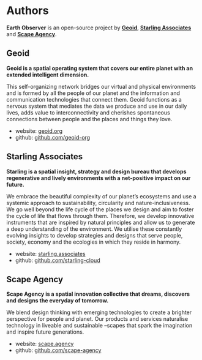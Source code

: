 # Authors

**Earth Observer** is an open-source project by **[Geoid](https://www.geoid.org "Geoid website")**, **[Starling Associates](https://www.starling.associates "Starling Associates website")** and **[Scape Agency](https://www.scape.agency "Scape Agency website")**.


## Geoid

**Geoid is a spatial operating system that covers our entire planet with an extended intelligent dimension.**

This self-organizing network bridges our virtual and physical environments and is formed by all the people of our planet and the information and communication technologies that connect them. Geoid functions as a nervous system that mediates the data we produce and use in our daily lives, adds value to interconnectivity and cherishes spontaneous connections between people and the places and things they love.

- website: [geoid.org](https://www.geoid.org "Geoid website")
- github: [github.com/geoid-org](https://github.com/geoid-org "Geoid Github")


## Starling Associates

**Starling is a spatial insight, strategy and design bureau that develops regenerative and lively environments with a net-positive impact on our future.**

We embrace the beautiful complexity of our planet’s ecosystems and use a systemic approach to sustainability, circularity and nature-inclusiveness. We go well beyond the life cycle of the places we design and aim to foster the cycle of life that flows through them. Therefore, we develop innovative instruments that are inspired by natural principles and allow us to generate a deep understanding of the environment. We utilise these constantly evolving insights to develop strategies and designs that serve people, society, economy and the ecologies in which they reside in harmony.

- website: [starling.associates](https://www.starling.associates "Starling Associates website")
- github: [github.com/starling-cloud](https://github.com/starling-cloud "Starling Associates Github")


## Scape Agency

**Scape Agency is a spatial innovation collective that dreams, discovers and designs the everyday of tomorrow.**

We blend design thinking with emerging technologies to create a brighter perspective for people and planet. Our products and services naturalise technology in liveable and sustainable –scapes that spark the imagination and inspire future generations.

- website: [scape.agency](https://www.scape.agency "Scape Agency website")
- github: [github.com/scape-agency](https://github.com/scape-agency "Scape Agency Github")
